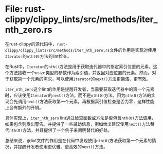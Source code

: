 # File: rust-clippy/clippy_lints/src/methods/iter_nth_zero.rs

在rust-clippy的源代码中，`rust-clippy/clippy_lints/src/methods/iter_nth_zero.rs`文件的作用是实现对使用`Iterator`的`nth(0)`方法的lint检查。

在Rust中，`Iterator`的`nth()`方法是用于获取迭代器中的指定索引位置的元素。这个方法接收一个usize类型的参数作为索引值，并返回对应位置的元素。然而，对于获取第一个元素的需求，可以使用`Iterator`的`next()`方法更简洁、更有效。

`iter_nth_zero`这个lint的作用是提醒开发者，当需要获取迭代器中的第一个元素时，应该使用`Iterator`的`next()`方法，而不是`nth(0)`方法。因为`nth(0)`方法的实现会先调用`next()`方法获取第一个元素，再根据索引值检查是否为零，这样性能上会有额外的开销。

具体实现上，`iter_nth_zero` lint通过检查函数或方法是否包含`nth(0)`方法调用，如果包含则发出警告。并提供了一些辅助信息，例如给出建议使用`next()`方法替代`nth(0)`方法，并且提供了一个例子来阐明替代的好处。

总结来说，该lint文件的作用是在代码中发现使用`nth(0)`方法获取第一个元素的情况，并提醒开发者使用更优雅、更高效的`next()`方法。


